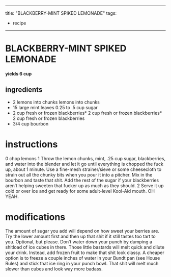 
	
---
title: "BLACKBERRY-MINT SPIKED LEMONADE"
tags:
  - recipe
---
# BLACKBERRY-MINT SPIKED LEMONADE
#### yields 6 cup
## ingredients
* 2 lemons into chunks lemons into chunks
* 15 large mint leaves
0.25 to .5 cup sugar
* 2 cup fresh or frozen blackberries* 2 cup fresh or frozen blackberries* 2 cup fresh or frozen blackberries
* 3/4 cup bourbon


# instructions
0 chop lemons
1 Throw the lemon chunks, mint, .25 cup sugar, blackberries, and water into the blender and let it go until everything is chopped the fuck up, about 1 minute. Use a fine-mesh strainer/sieve or some cheesecloth to strain out all the chunky bits when you pour it into a pitcher. Mix in the bourbon and taste that shit. Add the rest of the sugar if your blackberries aren’t helping sweeten that fucker up as much as they should.
2 Serve it up cold or over ice and get ready for some adult-level Kool-Aid mouth. OH YEAH.

# modifications

The amount of sugar you add will depend on how sweet your berries are. Try the lower amount first and then up that shit if it still tastes too tart to you.
 Optional, but please.
Don’t water down your punch by dumping a shitload of ice cubes in there. Those little bastards will melt quick and dilute your drink. Instead, add frozen fruit to make that shit look classy. A cheaper option is to freeze a couple inches of water in your Bundt pan (see House Rules) and stick that ice ring in your punch bowl. That shit will melt much slower than cubes and look way more badass.
	
	
